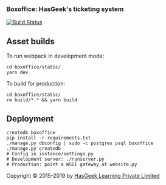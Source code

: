 ### Boxoffice: HasGeek's ticketing system
[![Build Status](https://travis-ci.org/hasgeek/boxoffice.svg?branch=v0.2)](https://travis-ci.org/hasgeek/boxoffice)

## Asset builds

To run webpack in development mode:

```
cd boxoffice/static/
yarn dev
```

To build for production:

```
cd boxoffice/static/
rm build/*.* && yarn build
```

## Deployment

```
createdb boxoffice
pip install -r requirements.txt
./manage.py dbconfig | sudo -c postgres psql boxoffice
./manage.py createdb
# Config in instance/settings.py
# Development server: ./runserver.py
# Production: point a WSGI gateway at website.py
```

Copyright © 2015-2019 by [HasGeek Learning Private Limited](https://hasgeek.com/about/)
